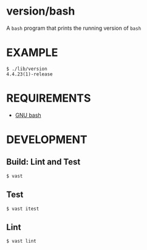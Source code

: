 # version/bash

A `bash` program that prints the running version of `bash`

# EXAMPLE

```console
$ ./lib/version
4.4.23(1)-release
```

# REQUIREMENTS

* [GNU bash](https://www.gnu.org/software/bash/)

# DEVELOPMENT

## Build: Lint and Test

```console
$ vast
```

## Test

```console
$ vast itest
```

## Lint

```console
$ vast lint
```
